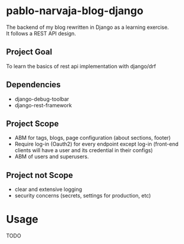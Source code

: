 # pablo-narvaja-blog-django
The backend of my blog rewritten in Django as a learning exercise.  
It follows a REST API design.  

## Project Goal
To learn the basics of rest api implementation with django/drf  

## Dependencies
- django-debug-toolbar
- django-rest-framework

## Project Scope
- ABM for tags, blogs, page configuration (about sections, footer)
- Require log-in (Oauth2) for every endpoint except log-in (front-end clients will have a user and its credential in their configs)
- ABM of users and superusers.

## Project not Scope
- clear and extensive logging
- security concerns (secrets, settings for production, etc)

# Usage
TODO
